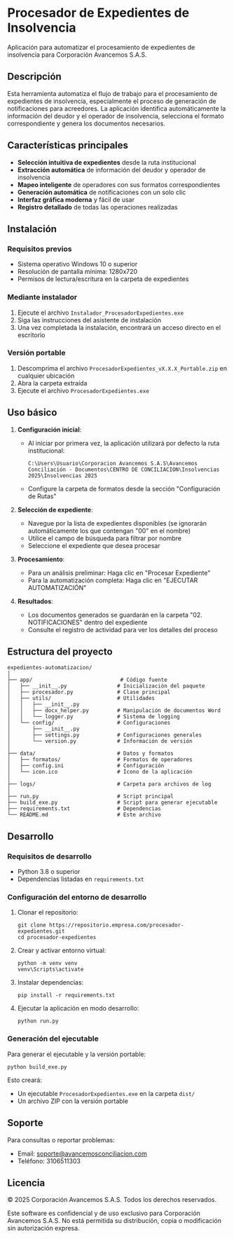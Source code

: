 # Procesador de Expedientes de Insolvencia

Aplicación para automatizar el procesamiento de expedientes de insolvencia para Corporación Avancemos S.A.S.

## Descripción

Esta herramienta automatiza el flujo de trabajo para el procesamiento de expedientes de insolvencia, especialmente el proceso de generación de notificaciones para acreedores. La aplicación identifica automáticamente la información del deudor y el operador de insolvencia, selecciona el formato correspondiente y genera los documentos necesarios.

## Características principales

- **Selección intuitiva de expedientes** desde la ruta institucional
- **Extracción automática** de información del deudor y operador de insolvencia
- **Mapeo inteligente** de operadores con sus formatos correspondientes
- **Generación automática** de notificaciones con un solo clic
- **Interfaz gráfica moderna** y fácil de usar
- **Registro detallado** de todas las operaciones realizadas

## Instalación

### Requisitos previos

- Sistema operativo Windows 10 o superior
- Resolución de pantalla mínima: 1280x720
- Permisos de lectura/escritura en la carpeta de expedientes

### Mediante instalador

1. Ejecute el archivo `Instalador_ProcesadorExpedientes.exe`
2. Siga las instrucciones del asistente de instalación
3. Una vez completada la instalación, encontrará un acceso directo en el escritorio

### Versión portable

1. Descomprima el archivo `ProcesadorExpedientes_vX.X.X_Portable.zip` en cualquier ubicación
2. Abra la carpeta extraída
3. Ejecute el archivo `ProcesadorExpedientes.exe`

## Uso básico

1. **Configuración inicial**:
   - Al iniciar por primera vez, la aplicación utilizará por defecto la ruta institucional:
     ```
     C:\Users\Usuario\Corporacion Avancemos S.A.S\Avancemos Conciliación - Documentos\CENTRO DE CONCILIACION\Insolvencias 2025\Insolvencias 2025
     ```
   - Configure la carpeta de formatos desde la sección "Configuración de Rutas"

2. **Selección de expediente**:
   - Navegue por la lista de expedientes disponibles (se ignorarán automáticamente los que contengan "00" en el nombre)
   - Utilice el campo de búsqueda para filtrar por nombre
   - Seleccione el expediente que desea procesar

3. **Procesamiento**:
   - Para un análisis preliminar: Haga clic en "Procesar Expediente"
   - Para la automatización completa: Haga clic en "EJECUTAR AUTOMATIZACIÓN"

4. **Resultados**:
   - Los documentos generados se guardarán en la carpeta "02. NOTIFICACIONES" dentro del expediente
   - Consulte el registro de actividad para ver los detalles del proceso

## Estructura del proyecto

```
expedientes-automatizacion/
│
├── app/                            # Código fuente
│   ├── __init__.py                # Inicialización del paquete
│   ├── procesador.py              # Clase principal
│   ├── utils/                     # Utilidades
│   │   ├── __init__.py
│   │   ├── docx_helper.py         # Manipulación de documentos Word
│   │   └── logger.py              # Sistema de logging
│   └── config/                    # Configuraciones
│       ├── __init__.py
│       ├── settings.py            # Configuraciones generales
│       └── version.py             # Información de versión
│
├── data/                          # Datos y formatos
│   ├── formatos/                  # Formatos de operadores
│   ├── config.ini                 # Configuración
│   └── icon.ico                   # Ícono de la aplicación
│
├── logs/                          # Carpeta para archivos de log
│
├── run.py                         # Script principal
├── build_exe.py                   # Script para generar ejecutable
├── requirements.txt               # Dependencias
└── README.md                      # Este archivo
```

## Desarrollo

### Requisitos de desarrollo

- Python 3.8 o superior
- Dependencias listadas en `requirements.txt`

### Configuración del entorno de desarrollo

1. Clonar el repositorio:
   ```
   git clone https://repositorio.empresa.com/procesador-expedientes.git
   cd procesador-expedientes
   ```

2. Crear y activar entorno virtual:
   ```
   python -m venv venv
   venv\Scripts\activate
   ```

3. Instalar dependencias:
   ```
   pip install -r requirements.txt
   ```

4. Ejecutar la aplicación en modo desarrollo:
   ```
   python run.py
   ```

### Generación del ejecutable

Para generar el ejecutable y la versión portable:

```
python build_exe.py
```

Esto creará:
- Un ejecutable `ProcesadorExpedientes.exe` en la carpeta `dist/`
- Un archivo ZIP con la versión portable

## Soporte

Para consultas o reportar problemas:

- Email: soporte@avancemosconciliacion.com
- Teléfono: 3106511303

## Licencia

© 2025 Corporación Avancemos S.A.S. Todos los derechos reservados.

Este software es confidencial y de uso exclusivo para Corporación Avancemos S.A.S. No está permitida su distribución, copia o modificación sin autorización expresa.